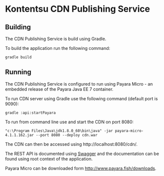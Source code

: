 # Kontentsu CDN Publishing Service

## Building

The CDN Publishing Service is build using Gradle.

To build the application run the following command:

```
gradle build
```

## Running

The CDN Publishing Service is configured to run using Payara Micro - an embedded
release of the Payara Java EE 7 container.

To run CDN server using Gradle use the following command (default port is 9090):

```
gradle :api:startPayara
```

To run from command line use and start the CDN on port 8080:

```
"c:\Program Files\Java\jdk1.8.0_60\bin\java" -jar payara-micro-4.1.1.162.jar --port 8080 --deploy cdn.war
```

The CDN can then be accessed using http://localhost:8080/cdn/.

The REST API is documented using [Swagger](http://swagger.io/) and the documentation
can be found using root context of the application.

Payara Micro can be downloaded form http://www.payara.fish/downloads.
